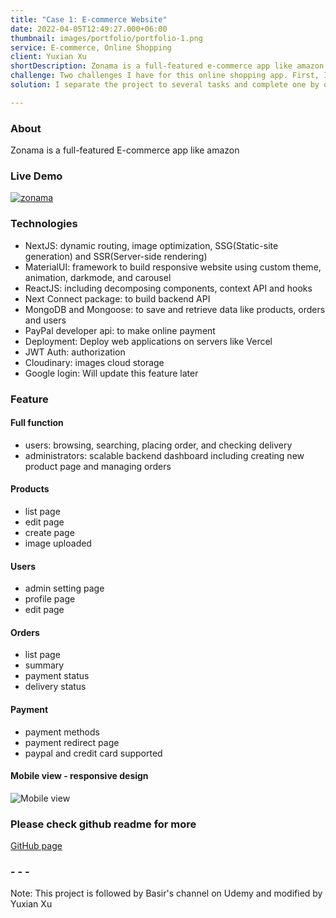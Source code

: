 ```yaml
---
title: "Case 1: E-commerce Website"
date: 2022-04-05T12:49:27.000+06:00
thumbnail: images/portfolio/portfolio-1.png
service: E-commerce, Online Shopping
client: Yuxian Xu
shortDescription: Zonama is a full-featured e-commerce app like amazon. It is also a full stack project with NextJS, MongoDB, paypal gateway, google map, and Material UI(MUI).
challenge: Two challenges I have for this online shopping app. First, I used lots of hooks to set states. Second is user authentication. Both of them need patience and time to implement.
solution: I separate the project to several tasks and complete one by one. It's great to see the process for each commit.

---
```

### About

Zonama is a full-featured E-commerce app like amazon

### Live Demo

[![zonama](https://res.cloudinary.com/zonama/image/upload/v1651168624/portfolio/zonama-1_taz02w.png)](https://zonama.vercel.app)

### Technologies

- NextJS: dynamic routing, image optimization, SSG(Static-site generation) and SSR(Server-side rendering)
- MaterialUI: framework to build responsive website using custom theme, animation, darkmode, and carousel
- ReactJS: including decomposing components, context API and hooks
- Next Connect package: to build backend API
- MongoDB and Mongoose: to save and retrieve data like products, orders and users
- PayPal developer api: to make online payment
- Deployment: Deploy web applications on servers like Vercel
- JWT Auth: authorization
- Cloudinary: images cloud storage 
- Google login: Will update this feature later


### Feature

#### Full function

- users: browsing, searching, placing order, and checking delivery
- administrators: scalable backend dashboard including creating new product page and managing orders

#### Products

- list page
- edit page
- create page
- image uploaded

#### Users

- admin setting page
- profile page
- edit page

#### Orders

- list page
- summary
- payment status
- delivery status

#### Payment

- payment methods
- payment redirect page
- paypal and credit card supported



#### Mobile view - responsive design

![Mobile view](https://res.cloudinary.com/zonama/image/upload/v1645407475/Screen_Shot_2022-02-20_at_5.37.27_PM_swp02i.png)

### Please check github readme for more

[GitHub page](https://github.com/yuxianxu/zonama-ecommerce-Nextjs-MUI)


### - - -

Note: This project is followed by Basir's channel on Udemy and modified by Yuxian Xu
